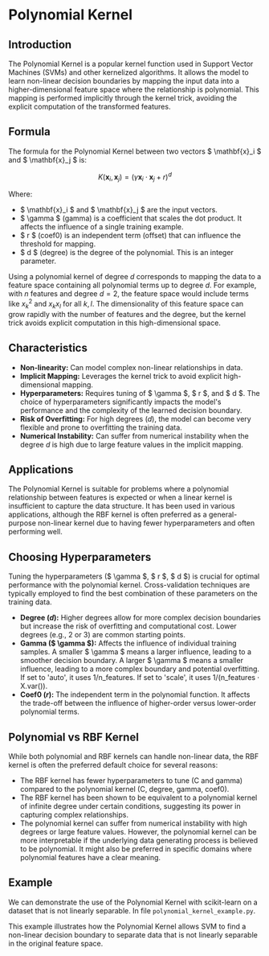 # Polynomial Kernel

## Introduction
The Polynomial Kernel is a popular kernel function used in Support Vector Machines (SVMs) and other kernelized algorithms. It allows the model to learn non-linear decision boundaries by mapping the input data into a higher-dimensional feature space where the relationship is polynomial. This mapping is performed implicitly through the kernel trick, avoiding the explicit computation of the transformed features.

## Formula
The formula for the Polynomial Kernel between two vectors $ \mathbf{x}_i $ and $ \mathbf{x}_j $ is:

$$ K(\mathbf{x}_i, \mathbf{x}_j) = (\gamma \mathbf{x}_i \cdot \mathbf{x}_j + r)^d $$

Where:
- $ \mathbf{x}_i $ and $ \mathbf{x}_j $ are the input vectors.
- $ \gamma $ (gamma) is a coefficient that scales the dot product. It affects the influence of a single training example.
- $ r $ (coef0) is an independent term (offset) that can influence the threshold for mapping.
- $ d $ (degree) is the degree of the polynomial. This is an integer parameter.

Using a polynomial kernel of degree $d$ corresponds to mapping the data to a feature space containing all polynomial terms up to degree $d$. For example, with $n$ features and degree $d=2$, the feature space would include terms like $x_k^2$ and $x_k x_l$ for all $k, l$. The dimensionality of this feature space can grow rapidly with the number of features and the degree, but the kernel trick avoids explicit computation in this high-dimensional space.

## Characteristics
- **Non-linearity:** Can model complex non-linear relationships in data.
- **Implicit Mapping:** Leverages the kernel trick to avoid explicit high-dimensional mapping.
- **Hyperparameters:** Requires tuning of $ \gamma $, $ r $, and $ d $. The choice of hyperparameters significantly impacts the model's performance and the complexity of the learned decision boundary.
- **Risk of Overfitting:** For high degrees ($d$), the model can become very flexible and prone to overfitting the training data.
- **Numerical Instability:** Can suffer from numerical instability when the degree $d$ is high due to large feature values in the implicit mapping.

## Applications
The Polynomial Kernel is suitable for problems where a polynomial relationship between features is expected or when a linear kernel is insufficient to capture the data structure. It has been used in various applications, although the RBF kernel is often preferred as a general-purpose non-linear kernel due to having fewer hyperparameters and often performing well.

## Choosing Hyperparameters
Tuning the hyperparameters ($ \gamma $, $ r $, $ d $) is crucial for optimal performance with the polynomial kernel. Cross-validation techniques are typically employed to find the best combination of these parameters on the training data.

- **Degree ($d$):** Higher degrees allow for more complex decision boundaries but increase the risk of overfitting and computational cost. Lower degrees (e.g., 2 or 3) are common starting points.
- **Gamma ($ \gamma $):** Affects the influence of individual training samples. A smaller $ \gamma $ means a larger influence, leading to a smoother decision boundary. A larger $ \gamma $ means a smaller influence, leading to a more complex boundary and potential overfitting. If set to 'auto', it uses $1 / \text{n_features}$. If set to 'scale', it uses $1 / (\text{n_features} \cdot \text{X.var()})$.
- **Coef0 ($r$):** The independent term in the polynomial function. It affects the trade-off between the influence of higher-order versus lower-order polynomial terms.

## Polynomial vs RBF Kernel
While both polynomial and RBF kernels can handle non-linear data, the RBF kernel is often the preferred default choice for several reasons:
- The RBF kernel has fewer hyperparameters to tune (C and gamma) compared to the polynomial kernel (C, degree, gamma, coef0).
- The RBF kernel has been shown to be equivalent to a polynomial kernel of infinite degree under certain conditions, suggesting its power in capturing complex relationships.
- The polynomial kernel can suffer from numerical instability with high degrees or large feature values.
However, the polynomial kernel can be more interpretable if the underlying data generating process is believed to be polynomial. It might also be preferred in specific domains where polynomial features have a clear meaning.

## Example
We can demonstrate the use of the Polynomial Kernel with scikit-learn on a dataset that is not linearly separable. In file `polynomial_kernel_example.py`.

This example illustrates how the Polynomial Kernel allows SVM to find a non-linear decision boundary to separate data that is not linearly separable in the original feature space. 